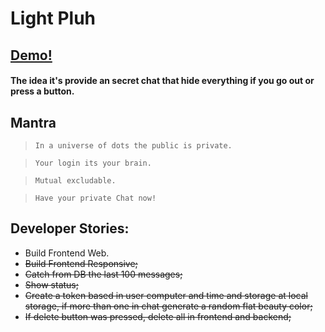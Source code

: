 # Light Pluh

## [Demo!](https://light-news.web.app/) 
#### The idea it's provide an secret chat that hide everything if you go out or press a button.


## Mantra
> `In a universe of dots the public is private.`

> `Your login its your brain.`

> `Mutual excludable.`

> `Have your private Chat now!`

 
## Developer Stories:
-  Build Frontend Web.
-  <del>Build Frontend Responsive;<del>
-  <del>Catch from DB the last 100 messages;<del>
-  <del>Show status;<del>
-  <del>Create a token based in user computer and time and storage at local storage, if more than one in chat generate a random flat beauty color;<del>
-  <del>If delete button was pressed, delete all in frontend and backend;<del>
 


